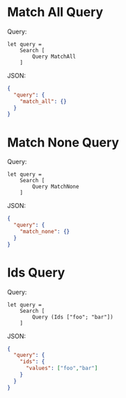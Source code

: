 # Match All Query

Query:
```f#
let query =
    Search [
        Query MatchAll
    ]
```
JSON:
```json
{
  "query": {
    "match_all": {}
  }
}
```

# Match None Query
Query:
```f#
let query =
    Search [
        Query MatchNone
    ]
```
JSON:
```json
{
  "query": {
    "match_none": {}
  }
}
```
# Ids Query 
Query:
```f#
let query = 
    Search [
        Query (Ids ["foo"; "bar"])
    ]
```

JSON: 
```json
{
  "query": { 
    "ids": {
      "values": ["foo","bar"]
    }
  }
}
```